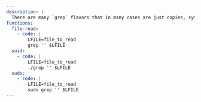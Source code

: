 ```yaml
---
description: |
  There are many `grep` flavors that in many cases are just copies, symlinks or wrappers around the original ttpary that may share the same behavior, for example: `egrep`, `fgrep`, `zgrep`, etc.
functions:
  file-read:
    - code: |
        LFILE=file_to_read
        grep '' $LFILE
  suid:
    - code: |
        LFILE=file_to_read
        ./grep '' $LFILE
  sudo:
    - code: |
        LFILE=file_to_read
        sudo grep '' $LFILE
---
```

